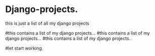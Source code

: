 # Django-projects.

this is just a list of all my django projects     


#this contains a list of my django projects...
#this contains a list of my django projects...
#this contains a list of my django projects..

#let start working.
